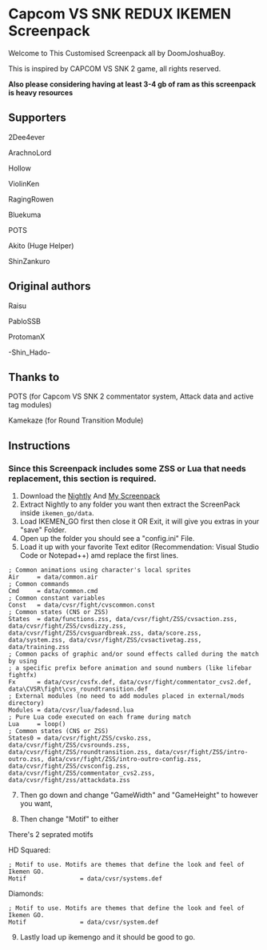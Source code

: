 # Capcom VS SNK REDUX IKEMEN Screenpack

Welcome to This Customised Screenpack all by DoomJoshuaBoy.  

This is inspired by CAPCOM VS SNK 2 game, all rights reserved.

**Also please considering having at least 3-4 gb of ram as this screenpack is heavy resources**

## Supporters

2Dee4ever

ArachnoLord

Hollow

ViolinKen

RagingRowen

Bluekuma

POTS

Akito (Huge Helper)

ShinZankuro

## Original authors

Raisu

PabloSSB

ProtomanX

-Shin_Hado-

## Thanks to
POTS (for Capcom VS SNK 2 commentator system, Attack data and active tag modules)

Kamekaze (for Round Transition Module)

## Instructions
### Since this Screenpack includes some ZSS or Lua that needs replacement, this section is required.
1. Download the [Nightly](https://github.com/ikemen-engine/Ikemen-GO/releases/tag/nightly) And [My Screenpack](https://github.com/doomjoshuaboy/CVS-Redux/releases_)
2. Extract Nightly to any folder you want then extract the ScreenPack inside `ikemen_go/data`.
3. Load IKEMEN_GO first then close it OR Exit, it will give you extras in your "save" Folder.
4. Open up the folder you should see a "config.ini" File.
5. Load it up with your favorite Text editor (Recommendation: Visual Studio Code or Notepad++) amd replace the first lines.
``` [Common]
; Common animations using character's local sprites
Air     = data/common.air
; Common commands
Cmd     = data/common.cmd
; Common constant variables
Const   = data/cvsr/fight/cvscommon.const
; Common states (CNS or ZSS)
States  = data/functions.zss, data/cvsr/fight/ZSS/cvsaction.zss, data/cvsr/fight/ZSS/cvsdizzy.zss, data/cvsr/fight/ZSS/cvsguardbreak.zss, data/score.zss, data/system.zss, data/cvsr/fight/ZSS/cvsactivetag.zss, data/training.zss
; Common packs of graphic and/or sound effects called during the match by using
; a specific prefix before animation and sound numbers (like lifebar fightfx)
Fx      = data/cvsr/cvsfx.def, data/cvsr/fight/commentator_cvs2.def, data\CVSR\fight\cvs_roundtransition.def
; External modules (no need to add modules placed in external/mods directory)
Modules = data/cvsr/lua/fadesnd.lua
; Pure Lua code executed on each frame during match
Lua     = loop()
; Common states (CNS or ZSS)
States0 = data/cvsr/fight/ZSS/cvsko.zss, data/cvsr/fight/ZSS/cvsrounds.zss, data/cvsr/fight/ZSS/roundtransition.zss, data/cvsr/fight/ZSS/intro-outro.zss, data/cvsr/fight/ZSS/intro-outro-config.zss, data/cvsr/fight/ZSS/cvsconfig.zss, data/cvsr/fight/ZSS/commentator_cvs2.zss, data/cvsr/fight/zss/attackdata.zss
```
7. Then go down and change "GameWidth" and "GameHeight" to however you want, 

8. Then change "Motif" to either

There's 2 seprated motifs

HD
Squared:
``` [Config]
; Motif to use. Motifs are themes that define the look and feel of Ikemen GO.
Motif               = data/cvsr/systems.def
```
Diamonds:
``` [Config]
; Motif to use. Motifs are themes that define the look and feel of Ikemen GO.
Motif               = data/cvsr/system.def
```

9. Lastly load up ikemengo and it should be good to go.
